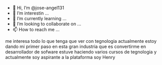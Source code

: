 - 👋 Hi, I’m @jose-angel131
- 👀 I’m interestin ...
- 🌱 I’m currently learning ...
- 💞️ I’m looking to collaborate on ...
- 📫 How to reach me ...   

<!---
jose-angel131/jose-angel131 is a ✨ special ✨ repository because its `README.md` (this file) appears on your GitHub profile.
You can click the Preview link to take a look at your changes.
--->
me interesa todo lo que tenga que ver con tegnologia actualmente estoy dando mi primer paso en esta gran industria que es convertirme en desarrollador de sofware
estuve haciendo varios cursos de tegnologia  y actualmente soy aspirante a  la plataforma  soy Henry 
